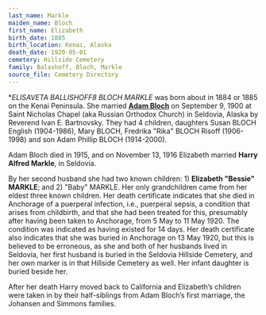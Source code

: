 ```yaml
---
last_name: Markle
maiden_name: Bloch
first_name: Elizabeth
birth_date: 1885
birth_location: Kenai, Alaska
death_date: 1920-05-01
cemetery: Hillside Cemetery
family: Balashoff, Bloch, Markle
source_file: Cemetery Directory
---
```

**ELISAVETA *BALLISHOFF8 BLOCH MARKLE** was born about in 1884 or 1885 on the
Kenai Peninsula. She married [**Adam Bloch**](./Bloch_Adam.md) on September 9, 1900 at Saint Nicholas Chapel (aka Russian Orthodox
Church) in Seldovia, Alaska by Reverend Ivan E. Bartnovsky. They had 4
children, daughters Susan BLOCH English (1904-1986), Mary BLOCH,
Fredrika "Rika" BLOCH Risoff (1906-1998) and son Adam Phillip BLOCH
(1914-2000).

Adam Bloch died in 1915, and on November 13, 1916 Elizabeth married
**Harry Alfred Markle**, in Seldovia. 

By her second husband she had two known children: 1) **Elizabeth
"Bessie" MARKLE**; and 2) "Baby" MARKLE. Her only grandchildren came
from her eldest three known children. Her death certificate indicates
that she died in Anchorage of a puerperal infection, i.e., puerperal
sepsis, a condition that arises from childbirth, and that she had been
treated for this, presumably after having been taken to Anchorage, from
5 May to 11 May 1920. The condition was indicated as having existed for
14 days. Her death certificate also indicates that she was buried in
Anchorage on 13 May 1920, but this is believed to be erroneous, as she
and both of her husbands lived in Seldovia, her first husband is buried
in the Seldovia Hillside Cemetery, and her own marker is in that
Hillside Cemetery as well. Her infant daughter is buried beside her.

After her death Harry moved back to California and Elizabeth’s children
were taken in by their half-siblings from Adam Bloch’s first marriage,
the Johansen and Simmons families.



